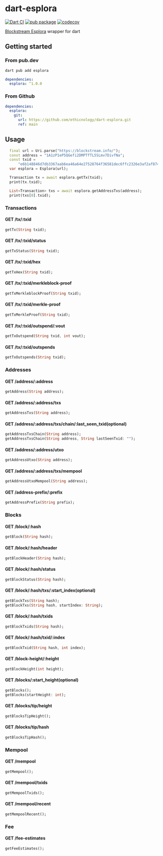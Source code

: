 # dart-esplora 
[![Dart CI](https://github.com/ethicnology/dart-esplora/actions/workflows/dart.yml/badge.svg?branch=main)](https://github.com/ethicnology/dart-esplora/actions/workflows/dart.yml)
[![pub package](https://img.shields.io/pub/v/esplora.svg)](https://pub.dartlang.org/packages/esplora)
[![codecov](https://codecov.io/gh/ethicnology/dart-esplora/branch/main/graph/badge.svg?token=RZ7O009HQY)](https://codecov.io/gh/ethicnology/dart-esplora)  

[Blockstream Esplora](https://github.com/Blockstream/esplora) wrapper for dart

## Getting started
### From pub.dev
```sh
dart pub add esplora
```

```yaml
dependencies: 
  esplora: ^1.0.0
```

### From Github
```yaml
dependencies:
  esplora:
    git:
      url: https://github.com/ethicnology/dart-esplora.git
      ref: main
```

## Usage
```dart
  final url = Uri.parse("https://blockstream.info/");
  const address = "1A1zP1eP5QGefi2DMPTfTL5SLmv7DivfNa";
  const txid =
      "e6b148846d7db3367aab6ea46a64e27528764f36581dec6ffc2326e3af2af874";
  var esplora = Esplora(url);

  Transaction tx = await esplora.getTx(txid);
  print(tx.txid);

  List<Transaction> txs = await esplora.getAddressTxs(address);
  print(txs[0].txid);
```

### Transactions
#### GET /tx/:txid
```dart
getTx(String txid);
```

#### GET /tx/:txid/status
```dart
getTxStatus(String txid);
```

#### GET /tx/:txid/hex
```dart
getTxHex(String txid);
```

#### GET /tx/:txid/merkleblock-proof
```dart
getTxMerkleblockProof(String txid);
```

#### GET /tx/:txid/merkle-proof
```dart
getTxMerkleProof(String txid);
```

#### GET /tx/:txid/outspend/:vout
```dart
getTxOutspend(String txid, int vout);
```

#### GET /tx/:txid/outspends
```dart
getTxOutspends(String txid);
```

### Addresses
#### GET /address/:address
```dart
getAddress(String address);
```

#### GET /address/:address/txs
```dart
getAddressTxs(String address);
```

#### GET /address/:address/txs/chain/:last_seen_txid(optional)
```dart
getAddressTxsChain(String address);
getAddressTxsChain(String address, String lastSeenTxid: "");
```

#### GET /address/:address/utxo
```dart
getAddressUtxo(String address);
```

#### GET /address/:address/txs/mempool
```dart
getAddressUtxoMempool(String address);
```

#### GET /address-prefix/:prefix
```dart
getAddressPrefix(String prefix);
```

### Blocks
#### GET /block/:hash
```dart
getBlock(String hash);
```

#### GET /block/:hash/header
```dart
getBlockHeader(String hash);
```

#### GET /block/:hash/status
```dart
getBlockStatus(String hash);
```

#### GET /block/:hash/txs/:start_index(optional)
```dart
getBlockTxs(String hash);
getBlockTxs(String hash, startIndex: String);
```

#### GET /block/:hash/txids
```dart
getBlockTxids(String hash);
```

#### GET /block/:hash/txid/:index
```dart
getBlockTxid(String hash, int index);
```

#### GET /block-height/:height
```dart
getBlockHeight(int height);
```

#### GET /blocks/:start_height(optional)
```dart
getBlocks();
getBlocks(startHeight: int);
```

#### GET /blocks/tip/height
```dart
getBlocksTipHeight();
```

#### GET /blocks/tip/hash
```dart
getBlocksTipHash();
```

### Mempool
#### GET /mempool
```dart
getMempool();
```

#### GET /mempool/txids
```dart
getMempoolTxids();
```

#### GET /mempool/recent
```dart
getMempoolRecent();
```

### Fee 
#### GET /fee-estimates
```dart
getFeeEstimates();
```
